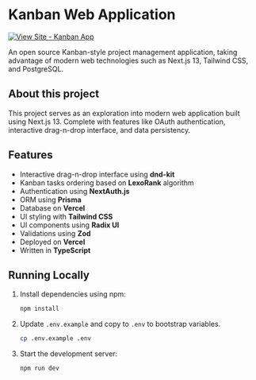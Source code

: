 # Kanban Web Application

[![View Site - Kanban App](https://img.shields.io/badge/View_Site-Kanban_App-2ea44f)](https://kanban-app-leonseet.vercel.app/)

An open source Kanban-style project management application, taking advantage of modern web technologies such as Next.js 13, Tailwind CSS, and PostgreSQL.

## About this project

This project serves as an exploration into modern web application built using Next.js 13. Complete with features like OAuth authentication, interactive drag-n-drop interface, and data persistency.

## Features

- Interactive drag-n-drop interface using **dnd-kit**
- Kanban tasks ordering based on **LexoRank** algorithm
- Authentication using **NextAuth.js**
- ORM using **Prisma**
- Database on **Vercel**
- UI styling with **Tailwind CSS**
- UI components using **Radix UI**
- Validations using **Zod**
- Deployed on **Vercel**
- Written in **TypeScript**

## Running Locally

1. Install dependencies using npm:
    ```sh
    npm install
    ```
2. Update `.env.example` and copy to `.env` to bootstrap variables.
    ```sh
    cp .env.example .env
    ```
3. Start the development server:
    ```sh
    npm run dev
    ```

<!-- ## License

Licensed under the [MIT license](https://github.com/YourGithubHandle/kanban-app/blob/main/LICENSE.md). -->
